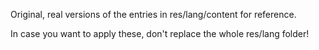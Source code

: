 Original, real versions of the entries in res/lang/content for reference.

In case you want to apply these, don't replace the whole res/lang folder!
